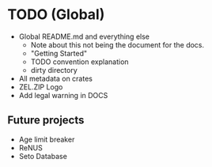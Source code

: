 # TODO (Global)

- Global README.md and everything else
  - Note about this not being the document for the docs.
  - "Getting Started"
  - TODO convention explanation
  - dirty directory
- All metadata on crates
- ZEL.ZIP Logo
- Add legal warning in DOCS

## Future projects

- Age limit breaker
- ReNUS
- Seto Database
